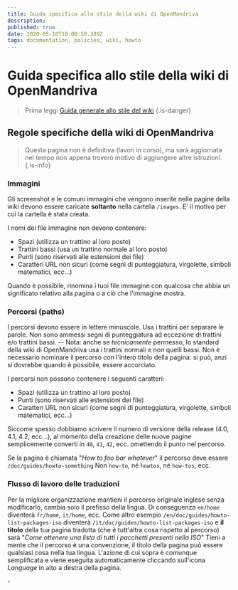 ```yaml
---
title: Guida specifica allo stile della wiki di OpenMandriva
description: 
published: true
date: 2020-05-10T10:00:59.389Z
tags: documentation, policies, wiki, howto
---
```


# Guida specifica allo stile della wiki di OpenMandriva
> Prima leggi [Guida generale allo stile del wiki](/doc/wiki-style-guide)
{.is-danger}

## Regole specifiche della wiki di OpenMandriva

> Questa pagina non è definitiva (lavori in corso), ma sarà aggiornata nel tempo non appena troverò motivo di aggiungere altre istruzioni.
{.is-info}


### Immagini
Gli screenshot e le comuni immagini che vengono inserite nelle pagine della wiki devono essere caricate **soltanto** nella cartella `/images`.
E' il motivo per cui la cartella è stata creata.

I nomi dei file immagine non devono contenere:
- Spazi (utilizza un trattino al loro posto)
- Trattini bassi (usa un trattino normale al loro posto)
- Punti (sono riservati alle estensioni dei file)
- Caratteri URL non sicuri (come segni di punteggiatura, virgolette, simboli matematici, ecc...)

Quando è possibile, rinomina i tuoi file immagine con qualcosa che abbia un significato relativo alla pagina o a ciò che l'immagine mostra.

### Percorsi (paths)
I percorsi devono essere in lettere minuscole. Usa i trattini per separare le parole.
Non sono ammessi segni di punteggiatura ad eccezione di trattini e/o trattini bassi.
-- Nota: anche se *tecnicamente* permesso, lo standard della wiki di OpenMandriva usa i trattini normali e non quelli bassi.
Non è necessario nominare il percorso con l'intero titolo della pagina: si può, anzi si dovrebbe quando è possibile, essere accorciato.

I percorsi non possono contenere i seguenti caratteri:
- Spazi (utilizza un trattino al loro posto)
- Punti (sono riservati alle estensioni dei file)
- Caratteri URL non sicuri (come segni di punteggiatura, virgolette, simboli matematici, ecc...)

Siccome spesso dobbiamo scrivere il numero di versione della release (4.0, 4.1, 4.2, ecc...), al momento della creazione delle nuove pagine semplicemente converti in  `40`, `41`, `42`, ecc. omettendo il punto nel percorso.

Se la pagina è chiamata "*How to foo bar whatever*" il percorso deve essere `/doc/guides/howto-something`
Non `how-to`, né `howtos`, né `how-tos`, ecc.

### Flusso di lavoro delle traduzioni
Per la migliore organizzazione mantieni il percorso originale inglese senza modificarlo, cambia solo il prefisso della lingua. Di conseguenza `en/home` diventerà `fr/home`, `it/home`, ecc.
Come altro esempio `/en/doc/guides/howto-list-packages-iso` diventerà `/it/doc/guides/howto-list-packages-iso` e **il titolo** della tua pagina tradotta (che è tutt'altra cosa rispetto al percorso) sarà "*Come ottenere una lista di tutti i pacchetti presenti nella ISO*"
Tieni a mente che il percorso è una convenzione, il titolo della pagina può essere qualsiasi cosa nella tua lingua.
L'azione di cui sopra è comunque semplificata e viene eseguita automaticamente cliccando sull'icona *Language* <i class="v-icon mdi mdi-web"></i> in alto a destra della pagina.
  
\-

